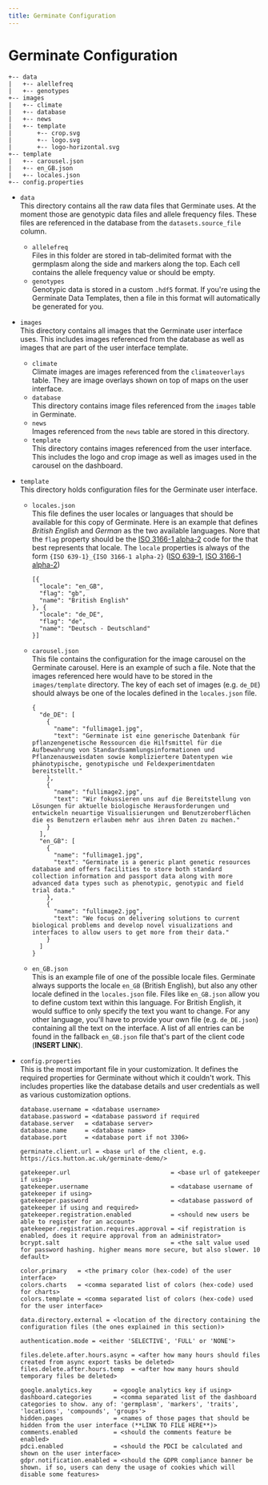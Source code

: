 ```yaml
---
title: Germinate Configuration
---
```


# Germinate Configuration
```
+-- data
|   +-- alellefreq
|   +-- genotypes
+-- images
|   +-- climate
|   +-- database
|   +-- news
|   +-- template
|       +-- crop.svg
|       +-- logo.svg
|       +-- logo-horizontal.svg
+-- template
|   +-- carousel.json
|   +-- en_GB.json
|   +-- locales.json
+-- config.properties
```

- `data`  
This directory contains all the raw data files that Germinate uses. At the moment those are genotypic data files and allele frequency files. These files are referenced in the database from the `datasets.source_file` column.
  - `allelefreq`  
  Files in this folder are stored in tab-delimited format with the germplasm along the side and markers along the top. Each cell contains the allele frequency value or should be empty.
  - `genotypes`  
  Genotypic data is stored in a custom `.hdf5` format. If you're using the Germinate Data Templates, then a file in this format will automatically be generated for you.
- `images`  
This directory contains all images that the Germinate user interface uses. This includes images referenced from the database as well as images that are part of the user interface template.
  - `climate`  
  Climate images are images referenced from the `climateoverlays` table. They are image overlays shown on top of maps on the user interface.
  - `database`  
  This directory contains image files referenced from the `images` table in Germinate.
  - `news`  
  Images referenced from the `news` table are stored in this directory.
  - `template`  
  This directory contains images referenced from the user interface. This includes the logo and crop image as well as images used in the carousel on the dashboard.
- `template`  
This directory holds configuration files for the Germinate user interface.
  - `locales.json`  
  This file defines the user locales or languages that should be available for this copy of Germinate. Here is an example that defines *British English* and *German* as the two available languages. Nore that the `flag` property should be the [ISO 3166-1 alpha-2](https://en.wikipedia.org/wiki/ISO_3166-1_alpha-2) code for the that best represents that locale. The `locale` properties is always of the form `{ISO 639-1}_{ISO 3166-1 alpha-2}` ([ISO 639-1](https://en.wikipedia.org/wiki/ISO_639-1), [ISO 3166-1 alpha-2](https://en.wikipedia.org/wiki/ISO_3166-1_alpha-2))
  
        [{
          "locale": "en_GB",
          "flag": "gb",
          "name": "British English"
        }, {
          "locale": "de_DE",
          "flag": "de",
          "name": "Deutsch - Deutschland"
        }]
  - `carousel.json`  
  This file contains the configuration for the image carousel on the Germinate carousel. Here is an example of such a file. Note that the images referenced here would have to be stored in the `images/template` directory. The key of each set of images (e.g. `de_DE`) should always be one of the locales defined in the `locales.json` file.  
  
        {
          "de_DE": [
            {
              "name": "fullimage1.jpg",
              "text": "Germinate ist eine generische Datenbank für pflanzengenetische Ressourcen die Hilfsmittel für die Aufbewahrung von Standardsammlungsinformationen und Pflanzenausweisdaten sowie kompliziertere Datentypen wie phänotypische, genotypische und Feldexperimentdaten bereitstellt."
            },
            {
              "name": "fullimage2.jpg",
              "text": "Wir fokussieren uns auf die Bereitstellung von Lösungen für aktuelle biologische Herausforderungen und entwickeln neuartige Visualisierungen und Benutzeroberflächen die es Benutzern erlauben mehr aus ihren Daten zu machen."
            }
          ],
          "en_GB": [
            {
              "name": "fullimage1.jpg",
              "text": "Germinate is a generic plant genetic resources database and offers facilities to store both standard collection information and passport data along with more advanced data types such as phenotypic, genotypic and field trial data."
            },
            {
              "name": "fullimage2.jpg",
              "text": "We focus on delivering solutions to current biological problems and develop novel visualizations and interfaces to allow users to get more from their data."
            }
          ]
        }
  - `en_GB.json`  
  This is an example file of one of the possible locale files. Germinate always supports the locale `en_GB` (British English), but also any other locale defined in the `locales.json` file. Files like `en_GB.json` allow you to define custom text within this language. For British English, it would suffice to only specify the text you want to change. For any other language, you'll have to provide your own file (e.g. `de_DE.json`) containing all the text on the interface. A list of all entries can be found in the fallback `en_GB.json` file that's part of the client code (**INSERT LINK**).
- `config.properties`  
This is the most important file in your customization. It defines the required properties for Germinate without which it couldn't work. This includes properties like the database details and user credentials as well as various customization options.

      database.username = <database username>
      database.password = <database password if required
      database.server   = <database server>
      database.name     = <database name>
      database.port     = <database port if not 3306>
      
      germinate.client.url = <base url of the client, e.g. https://ics.hutton.ac.uk/germinate-demo/>
      
      gatekeeper.url                            = <base url of gatekeeper if using>
      gatekeeper.username                       = <database username of gatekeeper if using>
      gatekeeper.password                       = <database password of gatekeeper if using and required>
      gatekeeper.registration.enabled           = <should new users be able to register for an account>
      gatekeeper.registration.requires.approval = <if registration is enabled, does it require approval from an administrator>
      bcrypt.salt                               = <the salt value used for password hashing. higher means more secure, but also slower. 10 default>
      
      color.primary   = <the primary color (hex-code) of the user interface>
      colors.charts   = <comma separated list of colors (hex-code) used for charts>
      colors.template = <comma separated list of colors (hex-code) used for the user interface>
      
      data.directory.external = <location of the directory containing the configuration files (the ones explained in this section)>
      
      authentication.mode = <either 'SELECTIVE', 'FULL' or 'NONE'>
      
      files.delete.after.hours.async = <after how many hours should files created from async export tasks be deleted>
      files.delete.after.hours.temp  = <after how many hours should temporary files be deleted>
      
      google.analytics.key      = <google analytics key if using>
      dashboard.categories      = <comma separated list of the dashboard categories to show. any of: 'germplasm', 'markers', 'traits', 'locations', 'compounds', 'groups'>
      hidden.pages              = <names of those pages that should be hidden from the user interface (**LINK TO FILE HERE**)>
      comments.enabled          = <should the comments feature be enabled>
      pdci.enabled              = <should the PDCI be calculated and shown on the user interface>
      gdpr.notification.enabled = <should the GDPR compliance banner be shown. if so, users can deny the usage of cookies which will disable some features>